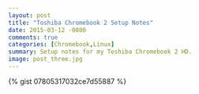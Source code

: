 ```yaml
---
layout: post
title: "Toshiba Chromebook 2 Setup Notes"
date: 2015-03-12 -0800
comments: true
categories: [Chromebook,Linux]
summary: Setup notes for my Toshiba Chromebook 2 HD.
image: post_three.jpg
---
```


{% gist 07805317032ce7d55887 %}
